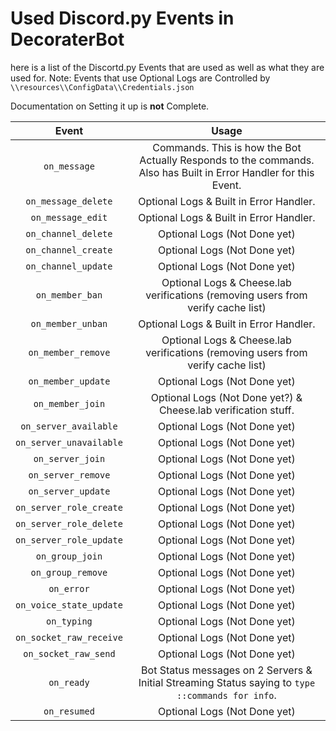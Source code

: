 # Used Discord.py Events in DecoraterBothere is a list of the Discortd.py Events that are used as well as what they are used for.Note: Events that use Optional Logs are Controlled by ``\\resources\\ConfigData\\Credentials.json``Documentation on Setting it up is **not** Complete.| Event	| Usage	||:------:	|:-:	|| ``on_message``	| Commands. This is how the Bot Actually Responds to the commands. Also has Built in Error Handler for this Event.	|| ``on_message_delete``	| Optional Logs & Built in Error Handler.	|| ``on_message_edit``	| Optional Logs & Built in Error Handler.	|| ``on_channel_delete``	| Optional Logs (Not Done yet)	|| ``on_channel_create``	| Optional Logs (Not Done yet)	|| ``on_channel_update``	| Optional Logs (Not Done yet)	|| ``on_member_ban``	| Optional Logs & Cheese.lab verifications (removing users from verify cache list)	|| ``on_member_unban``	| Optional Logs & Built in Error Handler.	|| ``on_member_remove``	| Optional Logs & Cheese.lab verifications (removing users from verify cache list)	|| ``on_member_update``	| Optional Logs (Not Done yet)	|| ``on_member_join``	| Optional Logs (Not Done yet?) & Cheese.lab verification stuff.	|| ``on_server_available``	| Optional Logs (Not Done yet)	|| ``on_server_unavailable``	| Optional Logs (Not Done yet)	|| ``on_server_join``	| Optional Logs (Not Done yet)	|| ``on_server_remove``	| Optional Logs (Not Done yet)	|| ``on_server_update``	| Optional Logs (Not Done yet)	|| ``on_server_role_create``	| Optional Logs (Not Done yet)	|| ``on_server_role_delete``	| Optional Logs (Not Done yet)	|| ``on_server_role_update``	| Optional Logs (Not Done yet)	|| ``on_group_join``	| Optional Logs (Not Done yet)	|| ``on_group_remove``	| Optional Logs (Not Done yet)	|| ``on_error``	| Optional Logs (Not Done yet)	|| ``on_voice_state_update``	| Optional Logs (Not Done yet)	|| ``on_typing``	| Optional Logs (Not Done yet)	|| ``on_socket_raw_receive``	| Optional Logs (Not Done yet)	|| ``on_socket_raw_send``	| Optional Logs (Not Done yet)	|| ``on_ready``	| Bot Status messages on 2 Servers & Initial Streaming Status saying to ``type ::commands for info``.	|| ``on_resumed``	| Optional Logs (Not Done yet)	|